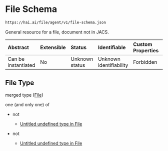 # File Schema

```txt
https://hai.ai/file/agent/v1/file-schema.json
```

General resource for a file, document not in JACS.

| Abstract            | Extensible | Status         | Identifiable            | Custom Properties | Additional Properties | Access Restrictions | Defined In                                                                           |
| :------------------ | :--------- | :------------- | :---------------------- | :---------------- | :-------------------- | :------------------ | :----------------------------------------------------------------------------------- |
| Can be instantiated | No         | Unknown status | Unknown identifiability | Forbidden         | Allowed               | none                | [files.schema.json](../../schemas/files/v1/files.schema.json "open original schema") |

## File Type

merged type ([File](files.md))

one (and only one) of

*   not

    *   [Untitled undefined type in File](files-oneof-0-not.md "check type definition")

*   not

    *   [Untitled undefined type in File](files-oneof-1-not.md "check type definition")
